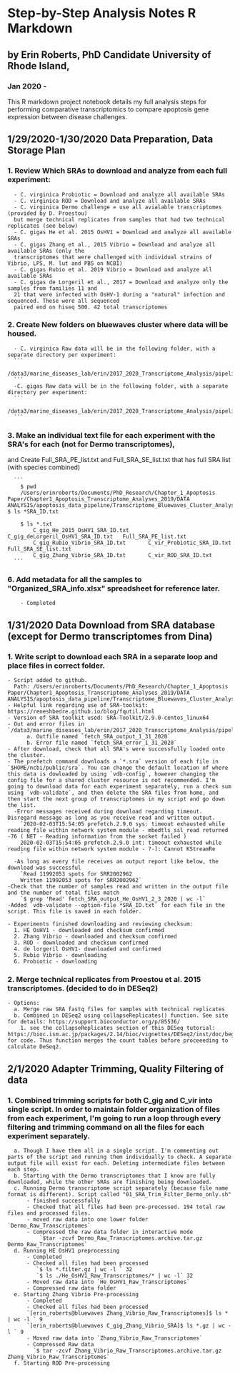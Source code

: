 # Step-by-Step Analysis Notes R Markdown
## by Erin Roberts, PhD Candidate University of Rhode Island,
### Jan 2020 -

This R markdown project notebook details my full analysis steps for performing comparative transcriptomics to
compare apoptosis gene expression between disease challenges.

## 1/29/2020-1/30/2020 Data Preparation, Data Storage Plan

  ### 1. Review Which SRAs to download and analyze from each full experiment:

      - C. virginica Probiotic = Download and analyze all available SRAs
      - C. virginica ROD = Download and analyze all available SRAs
      - C. virginica Dermo challenge = use all avialable transcriptomes (provided by D. Proestou)
      but merge technical replicates from samples that had two technical replicates (see below)
      - C. gigas He et al. 2015 OsHV1 = Download and analyze all available SRAs
      - C. gigas Zhang et al., 2015 Vibrio = Download and analyze all available SRAs (only the
      transcriptomes that were challenged with individual strains of Vibrio, LPS, M. lut and PBS on NCBI)
      - C. gigas Rubio et al. 2019 Vibrio = Download and analyze all available SRAs
      - C. gigas de Lorgeril et al., 2017 = Download and analyze only the samples from families 11 and
      21 that were infected with OsHV-1 during a "natural" infection and sequenced. These were all sequenced
      paired end on hiseq 500. 42 total transcriptomes

  ### 2. Create New folders on bluewaves cluster where data will be housed.

      - C. virginica Raw data will be in the following folder, with a separate directory per experiment:
      ```
      /data3/marine_diseases_lab/erin/2017_2020_Transcriptome_Analysis/pipeline_files/C_Vir_subset/2020_Raw_Transcriptome_Data
      ```
      -C. gigas Raw data will be in the following folder, with a separate directory per experiment:
      ```
      /data3/marine_diseases_lab/erin/2017_2020_Transcriptome_Analysis/pipeline_files/Bac_Viral_subset/2020_Raw_Transcriptome_Data
      ```

  ### 3. Make an individual text file for each experiment with the SRA's for each (not for Dermo transcriptomes),
  and Create Full_SRA_PE_list.txt and Full_SRA_SE_list.txt that has full SRA list (with species combined)

      ```
        $ pwd
        /Users/erinroberts/Documents/PhD_Research/Chapter_1_Apoptosis Paper/Chapter1_Apoptosis_Transcriptome_Analyses_2019/DATA ANALYSIS/apoptosis_data_pipeline/Transcriptome_Bluewaves_Cluster_Analysis_2020/Bio_projects_Sample_Metadata        $ ls *SRA_ID.txt

        $ ls *.txt
            C_gig_He_2015_OsHV1_SRA_ID.txt		C_gig_deLorgeril_OsHV1_SRA_ID.txt	Full_SRA_PE_list.txt
            C_gig_Rubio_Vibrio_SRA_ID.txt		C_vir_Probiotic_SRA_ID.txt		Full_SRA_SE_list.txt
            C_gig_Zhang_Vibrio_SRA_ID.txt		C_vir_ROD_SRA_ID.txt
      ```

  ### 6. Add metadata for all the samples to "Organized_SRA_info.xlsx" spreadsheet for reference later.

        - Completed

## 1/31/2020 Data Download from SRA database (except for Dermo transcriptomes from Dina)

  ### 1. Write script to download each SRA in a separate loop and place files in correct folder.

    - Script added to github.
      Path: /Users/erinroberts/Documents/PhD_Research/Chapter_1_Apoptosis Paper/Chapter1_Apoptosis_Transcriptome_Analyses_2019/DATA ANALYSIS/apoptosis_data_pipeline/Transcriptome_Bluewaves_Cluster_Analysis_2020/2020_SCRIPTS/fetch_all_SRA_2020.sh
    - Helpful link regarding use of SRA-toolkit: https://reneshbedre.github.io/blog/fqutil.html
    - Version of SRA toolkit used: SRA-Toolkit/2.9.0-centos_linux64
    - Out and error files in `/data3/marine_diseases_lab/erin/2017_2020_Transcriptome_Analysis/pipeline_files/2020_Scripts/Script_out_error_files/`
          a. Outfile named `fetch_SRA_output_1_31_2020`
          b. Error file named `fetch_SRA_error_1_31_2020`  
    - After download, check that all SRA's were successfully loaded onto the cluster.
    - The prefetch command downloads a `*.sra` version of each file in `$HOME/ncbi/public/sra`. You can change the default location of where this data is dowloaded by using `vdb-config`, however changing the config file for a shared cluster resource is not recommended. I'm going to download data for each experiment separately, run a check sum using `vdb-validate`, and then delete the SRA files from home, and then start the next group of transcriptomes in my script and go down the list.
      -Error messages received during download regarding timeout. Disregard message as long as you receive read and written output.
        `2020-02-03T15:54:05 prefetch.2.9.0 sys: timeout exhausted while reading file within network system module - mbedtls_ssl_read returned -76 ( NET - Reading information from the socket failed )
        2020-02-03T15:54:05 prefetch.2.9.0 int: timeout exhausted while reading file within network system module - ?-]: Cannot KStreamRe
        `
      -As long as every file receives an output report like below, the download was successful
        `Read 11992053 spots for SRR2002962
        Written 11992053 spots for SRR2002962`
    -Check that the number of samples read and written in the output file and the number of total files match
        `$ grep 'Read' fetch_SRA_output_He_OsHV1_2_3_2020 | wc -l`
    -Added `vdb-validate --option-file *SRA_ID.txt` for each file in the script. This file is saved in each folder.

    - Experiments finished downloading and reviewing checksum:
      1. HE OsHV1 - downloaded and checksum confirmed
      2. Zhang Vibrio - downloaded and checksum confirmed
      3. ROD - downloaded and checksum confirmed
      4. de lorgeril OsHV1- downloaded and confirmed
      5. Rubio Vibrio - downloading
      6. Probiotic - downloading

  ### 2. Merge technical replicates from Proestou et al. 2015 transcriptomes. (decided to do in DESeq2)

    - Options:
      a. Merge raw SRA fastq files for samples with technical replicates
      b. Combined in DESeq2 using collapseReplicates() function. See site for details: https://support.bioconductor.org/p/85536/
        1. see the collapseReplicates section of this DESeq tutorial: https://bioc.ism.ac.jp/packages/2.14/bioc/vignettes/DESeq2/inst/doc/beginner.pdf for code. Thus function merges the count tables before proceeeding to calculate DeSeq2.

## 2/1/2020 Adapter Trimming, Quality Filtering of data

  ### 1. Combined trimming scripts for both C_gig and C_vir into single script. In order to maintain folder organization of files from each experiment, I'm going to run a loop through every filtering and trimming command on all the files for each experiment separately.
      a. Though I have them all in a single script. I'm commenting out parts of the script and running them individually to check. A separate output file will exist for each. Deleting intermediate files between each step.
      b. Starting with the Dermo transcriptomes that I know are fully downloaded, while the other SRAs are finishing being downloaded.  
      c. Running Dermo transcriptome script separately (because file name format is different). Script called "01_SRA_Trim_Filter_Dermo_only.sh"
          - finished successfully
          - Checked that all files had been pre-processed. 194 total raw files and processed files.
          - moved raw data into one lower folder `Dermo_Raw_Transcriptomes`
          - Compressed the raw data folder in interactive mode
              `$tar -zcvf Dermo_Raw_Transcriptomes.archive.tar.gz Dermo_Raw_Transcriptomes`
      d. Running HE OsHV1 preprocessing
          - Completed
          - Checked all files had been processed
             `$ ls *.filter.gz | wc -l ` 32
             `$ ls ./He_OsHV1_Raw_Transcriptomes/* | wc -l` 32
          - Moved raw data into `He_OsHV1_Raw_Transcriptomes`
          - Compressed raw data folder
      e. Starting Zhang Vibrio Pre-processing
          - Completed
          - Checked all files had been processed
          `[erin_roberts@bluewaves Zhang_Vibrio_Raw_Transcriptomes]$ ls * | wc -l ` 9
          `[erin_roberts@bluewaves C_gig_Zhang_Vibrio_SRA]$ ls *.gz | wc -l ` 9
          - Moved raw data into `Zhang_Vibrio_Raw_Transcriptomes`
          - Compressed Raw data
            `$ tar -zcvf Zhang_Vibrio_Raw_Transcriptomes.archive.tar.gz Zhang_Vibrio_Raw_Transcriptomes`
      f. Starting ROD Pre-processing
